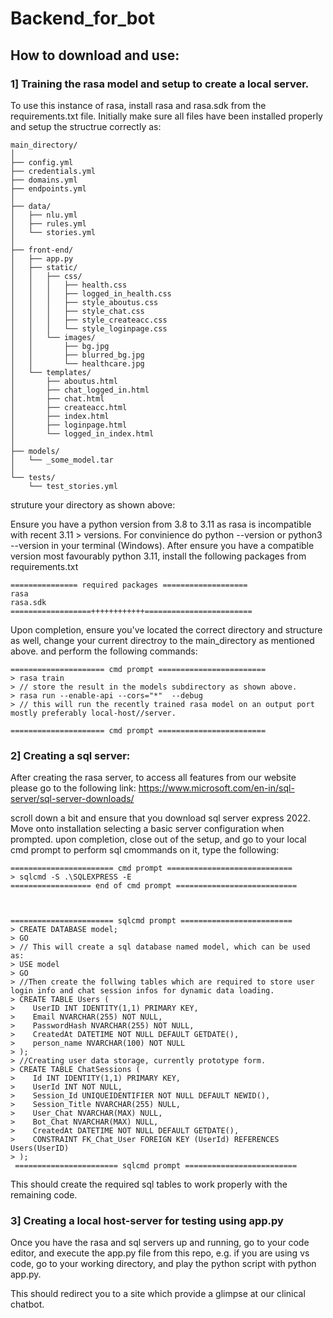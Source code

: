 # Backend_for_bot

## How to download and use:

### 1] Training the rasa model and setup to create a local server.

To use this instance of rasa, install rasa and rasa.sdk from the requirements.txt file.
Initially make sure all files have been installed properly and setup the structrue correctly as:
```
main_directory/
│
├── config.yml
├── credentials.yml
├── domains.yml
├── endpoints.yml
│
├── data/
│   ├── nlu.yml
│   ├── rules.yml
│   └── stories.yml
│
├── front-end/
│   ├── app.py
│   ├── static/
│   │   ├── css/
│   │   │   ├── health.css
│   │   │   ├── logged_in_health.css
│   │   │   ├── style_aboutus.css
│   │   │   ├── style_chat.css
│   │   │   ├── style_createacc.css
│   │   │   └── style_loginpage.css
│   │   └── images/
│   │       ├── bg.jpg
│   │       ├── blurred_bg.jpg
│   │       └── healthcare.jpg
│   └── templates/
│       ├── aboutus.html
│       ├── chat_logged_in.html
│       ├── chat.html
│       ├── createacc.html
│       ├── index.html
│       ├── loginpage.html
│       └── logged_in_index.html
│
├── models/
│   └── _some_model.tar
│
└── tests/
    └── test_stories.yml
```

struture your directory as shown above:

Ensure you have a python version from 3.8 to 3.11 as rasa is incompatible with recent 3.11 > versions.
For convinience do python --version or python3 --version in your terminal (Windows).
After ensure you have a compatible version most favourably python 3.11, install the following packages from  requirements.txt
```
=============== required packages ===================
rasa
rasa.sdk
==================++++++++++++========================
```
Upon completion, ensure you've located the correct directory and structure as well, change your current directroy to the main_directory as mentioned above.
and perform the following commands:
```
===================== cmd prompt ========================
> rasa train
> // store the result in the models subdirectory as shown above.
> rasa run --enable-api --cors="*"  --debug
> // this will run the recently trained rasa model on an output port mostly preferably local-host//server.

===================== cmd prompt ========================
```

### 2] Creating a sql server:

After creating the rasa server, to access all features from our website please go to the following link:
https://www.microsoft.com/en-in/sql-server/sql-server-downloads/

scroll down a bit and ensure that you download sql server express 2022. 
Move onto installation selecting a basic server configuration when prompted.
upon completion, close out of the setup, and go to your local cmd prompt to perform sql cmommands on it, type the following:
```
======================= cmd prompt ============================
> sqlcmd -S .\SQLEXPRESS -E
================== end of cmd prompt ===========================



======================= sqlcmd prompt =========================
> CREATE DATABASE model;
> GO
> // This will create a sql database named model, which can be used as:
> USE model
> GO
> //Then create the follwing tables which are required to store user login info and chat session infos for dynamic data loading. 
> CREATE TABLE Users (
>    UserID INT IDENTITY(1,1) PRIMARY KEY,
>    Email NVARCHAR(255) NOT NULL,
>    PasswordHash NVARCHAR(255) NOT NULL,
>    CreatedAt DATETIME NOT NULL DEFAULT GETDATE(),
>    person_name NVARCHAR(100) NOT NULL
> ); 
> //Creating user data storage, currently prototype form.
> CREATE TABLE ChatSessions (
>    Id INT IDENTITY(1,1) PRIMARY KEY,
>    UserId INT NOT NULL,
>    Session_Id UNIQUEIDENTIFIER NOT NULL DEFAULT NEWID(),
>    Session_Title NVARCHAR(255) NULL,
>    User_Chat NVARCHAR(MAX) NULL,
>    Bot_Chat NVARCHAR(MAX) NULL,
>    CreatedAt DATETIME NOT NULL DEFAULT GETDATE(),
>    CONSTRAINT FK_Chat_User FOREIGN KEY (UserId) REFERENCES Users(UserID)
> );
 ======================= sqlcmd prompt =========================
```
This should create the required sql tables to work properly with the remaining code.

### 3] Creating a local host-server for testing using app.py
Once you have the rasa and sql servers up and running, go to your code editor, and execute the app.py file from this repo, 
e.g. if you are using vs code, go to your working directory, and play the python script with python app.py.

This should redirect you to a site which provide a glimpse at our clinical chatbot.
